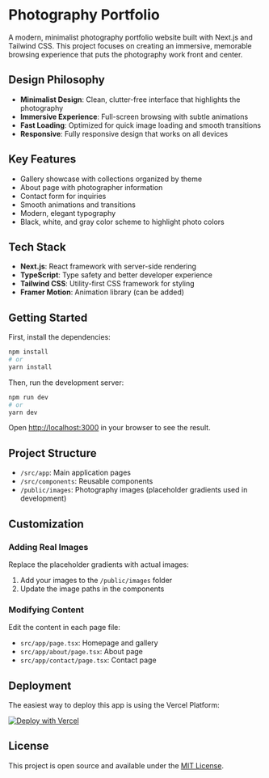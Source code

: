 # Photography Portfolio

A modern, minimalist photography portfolio website built with Next.js and Tailwind CSS. This project focuses on creating an immersive, memorable browsing experience that puts the photography work front and center.

## Design Philosophy

- **Minimalist Design**: Clean, clutter-free interface that highlights the photography
- **Immersive Experience**: Full-screen browsing with subtle animations
- **Fast Loading**: Optimized for quick image loading and smooth transitions
- **Responsive**: Fully responsive design that works on all devices

## Key Features

- Gallery showcase with collections organized by theme
- About page with photographer information
- Contact form for inquiries
- Smooth animations and transitions
- Modern, elegant typography
- Black, white, and gray color scheme to highlight photo colors

## Tech Stack

- **Next.js**: React framework with server-side rendering
- **TypeScript**: Type safety and better developer experience
- **Tailwind CSS**: Utility-first CSS framework for styling
- **Framer Motion**: Animation library (can be added)

## Getting Started

First, install the dependencies:

```bash
npm install
# or
yarn install
```

Then, run the development server:

```bash
npm run dev
# or
yarn dev
```

Open [http://localhost:3000](http://localhost:3000) in your browser to see the result.

## Project Structure

- `/src/app`: Main application pages
- `/src/components`: Reusable components
- `/public/images`: Photography images (placeholder gradients used in development)

## Customization

### Adding Real Images

Replace the placeholder gradients with actual images:

1. Add your images to the `/public/images` folder
2. Update the image paths in the components

### Modifying Content

Edit the content in each page file:

- `src/app/page.tsx`: Homepage and gallery
- `src/app/about/page.tsx`: About page 
- `src/app/contact/page.tsx`: Contact page

## Deployment

The easiest way to deploy this app is using the Vercel Platform:

[![Deploy with Vercel](https://vercel.com/button)](https://vercel.com/new/clone?repository-url=https%3A%2F%2Fgithub.com%2Fyourusername%2Fphotography-portfolio)

## License

This project is open source and available under the [MIT License](LICENSE).
